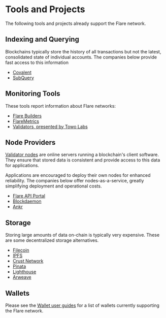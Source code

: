 # Tools and Projects

The following tools and projects already support the Flare network.

## Indexing and Querying

Blockchains typically store the history of all transactions but not the latest, consolidated state of individual accounts.
The companies below provide fast access to this information

* [Covalent](https://www.covalenthq.com/docs/networks/flare/)
* [SubQuery](https://academy.subquery.network/quickstart/quickstart_chains/flare.html)

## Monitoring Tools

These tools report information about Flare networks:

* [Flare Builders](https://www.flare.builders/)
* [FlareMetrics](https://flaremetrics.io/)
* [Validators, presented by Towo Labs](https://validators.towolabs.com/)

## Node Providers

[Validator nodes](../tech/validators.md) are online servers running a blockchain's client software.
They ensure that stored data is consistent and provide access to this data for applications.

Applications are encouraged to deploy their own nodes for enhanced reliability.
The companies below offer nodes-as-a-service, greatly simplifying deployment and operational costs.

* [Flare API Portal](https://api-portal.flare.network/)
* [Blockdaemon](https://blockdaemon.com/documentation/guides/flare/how-to-connect-to-flare/)
* [Ankr](https://www.ankr.com/blog/flare-ankr-s-next-blockchain-connection/)

## Storage

Storing large amounts of data on-chain is typically very expensive.
These are some decentralized storage alternatives.

* [Filecoin](https://docs.filecoin.io/developers/introduction/filecoin-and-ipfs)
* [IPFS](https://docs.ipfs.tech)
* [Crust Network](https://www.crust.network)
* [Pinata](https://www.pinata.cloud)
* [Lighthouse](https://www.lighthouse.storage)
* [Arweave](https://www.arweave.org)

## Wallets

Please see the [Wallet user guides](../user/wallets/index.md) for a list of wallets currently supporting the Flare network.
